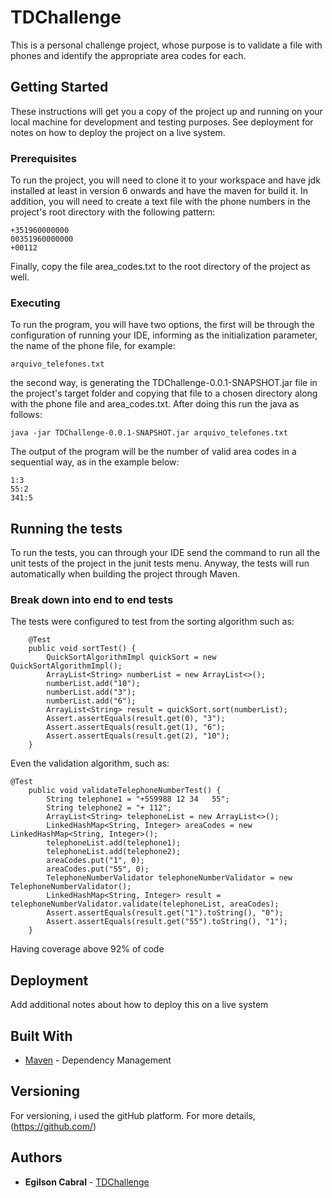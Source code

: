 # TDChallenge

This is a personal challenge project, whose purpose is to validate a file with phones and identify the appropriate area codes for each.

## Getting Started

These instructions will get you a copy of the project up and running on your local machine for development and testing purposes. See deployment for notes on how to deploy the project on a live system.

### Prerequisites

To run the project, you will need to clone it to your workspace and have jdk installed at least in version 6 onwards and have the maven for build it. In addition, you will need to create a text file with the phone numbers in the project's root directory with the following pattern:

```
+351960000000
00351960000000
+00112
```
Finally, copy the file area_codes.txt to the root directory of the project as well.

### Executing

To run the program, you will have two options, the first will be through the configuration of running your IDE, informing as the initialization parameter, the name of the phone file, for example:

```
arquivo_telefones.txt
```

the second way, is generating the TDChallenge-0.0.1-SNAPSHOT.jar file in the project's target folder and copying that file to a chosen directory along with the phone file and area_codes.txt. After doing this run the java as follows:

```
java -jar TDChallenge-0.0.1-SNAPSHOT.jar arquivo_telefones.txt
```

The output of the program will be the number of valid area codes in a sequential way, as in the example below:

```
1:3
55:2
341:5
```

## Running the tests

To run the tests, you can through your IDE send the command to run all the unit tests of the project in the junit tests menu. Anyway, the tests will run automatically when building the project through Maven.

### Break down into end to end tests

The tests were configured to test from the sorting algorithm such as:

```
	@Test
	public void sortTest() {
		QuickSortAlgorithmImpl quickSort = new QuickSortAlgorithmImpl();
		ArrayList<String> numberList = new ArrayList<>();
		numberList.add("10");
		numberList.add("3");
		numberList.add("6");
		ArrayList<String> result = quickSort.sort(numberList);
		Assert.assertEquals(result.get(0), "3");
		Assert.assertEquals(result.get(1), "6");
		Assert.assertEquals(result.get(2), "10");
	}
```
Even the validation algorithm, such as:

```
@Test
	public void validateTelephoneNumberTest() {
		String telephone1 = "+559988 12 34   55";
		String telephone2 = "+ 112";
		ArrayList<String> telephoneList = new ArrayList<>();
		LinkedHashMap<String, Integer> areaCodes = new LinkedHashMap<String, Integer>();
		telephoneList.add(telephone1);
		telephoneList.add(telephone2);
		areaCodes.put("1", 0);
		areaCodes.put("55", 0);
		TelephoneNumberValidator telephoneNumberValidator = new TelephoneNumberValidator();
		LinkedHashMap<String, Integer> result = telephoneNumberValidator.validate(telephoneList, areaCodes);
		Assert.assertEquals(result.get("1").toString(), "0");
		Assert.assertEquals(result.get("55").toString(), "1");
	}
```
Having coverage above 92% of code

## Deployment

Add additional notes about how to deploy this on a live system

## Built With

* [Maven](https://maven.apache.org/) - Dependency Management

## Versioning

For versioning, i used the gitHub platform. For more details, (https://github.com/)

## Authors

* **Egilson Cabral** - [TDChallenge](https://github.com/egilsoncabral/TDChallenge)


